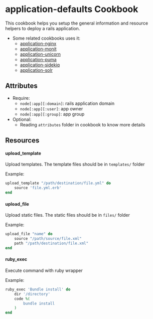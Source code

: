 application-defaults Cookbook
============

This cookbook helps you setup the general information and resource helpers to deploy a rails application.
- Some related cookbooks uses it:
  + [application-nginx](https://github.com/phanviet/chef-application-nginx.git)
  + [application-monit](https://github.com/phanviet/chef-application-monit.git)
  + [application-unicorn](https://github.com/phanviet/chef-application-unicorn.git)
  + [application-puma](https://github.com/phanviet/chef-application-puma.git)
  + [application-sidekiq](https://github.com/phanviet/chef-application-sidekiq.git)
  + [application-solr](https://github.com/phanviet/chef-application-solr.git)

Attributes
----------
- Require:
  + `node[:app][:domain]`: rails application domain
  + `node[:app][:user]`: app owner
  + `node[:app][:group]`: app group
- Optional:
  + Reading `attributes` folder in cookbook to know more details

Resources
-----
#### upload_template
Upload templates. The template files should be in `templates/` folder

Example:

```ruby
upload_template "/path/destination/file.yml" do
    source 'file.yml.erb'
end
```

#### upload_file
Upload static files. The static files should be in `files/` folder

Example:

```ruby
upload_file "name" do
    source "/path/source/file.xml"
    path "/path/destination/file.xml"
end
```

#### ruby_exec
Execute command with ruby wrapper

Example:

```ruby
ruby_exec 'Bundle install' do
    dir '/directory'
    code %(
        bundle install
    )
end
```
